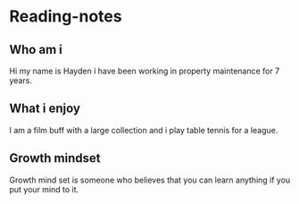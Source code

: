 # Reading-notes
## Who am i
Hi my name is Hayden i have been working in property maintenance for 7 years.
## What i enjoy
I am a film buff with a large collection and i play table tennis for a league.
## Growth mindset
Growth mind set is someone who believes that you can learn anything if you put your mind to it. 
